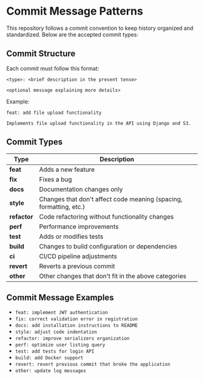 # Commit Message Patterns

This repository follows a commit convention to keep history organized and standardized. Below are the accepted commit types:

## Commit Structure
Each commit must follow this format:

```
<type>: <brief description in the present tense>

<optional message explaining more details>
```

Example:
```
feat: add file upload functionality

Implements file upload functionality in the API using Django and S3.
```

## Commit Types

| Type       | Description |
|------------|------------|
| **feat**   | Adds a new feature |
| **fix**    | Fixes a bug |
| **docs**   | Documentation changes only |
| **style**  | Changes that don't affect code meaning (spacing, formatting, etc.) |
| **refactor** | Code refactoring without functionality changes |
| **perf**   | Performance improvements |
| **test**   | Adds or modifies tests |
| **build**  | Changes to build configuration or dependencies |
| **ci**     | CI/CD pipeline adjustments |
| **revert** | Reverts a previous commit |
| **other**  | Other changes that don't fit in the above categories |

## Commit Message Examples

- `feat: implement JWT authentication`
- `fix: correct validation error in registration`
- `docs: add installation instructions to README`
- `style: adjust code indentation`
- `refactor: improve serializers organization`
- `perf: optimize user listing query`
- `test: add tests for login API`
- `build: add Docker support`
- `revert: revert previous commit that broke the application`
- `other: update log messages`

